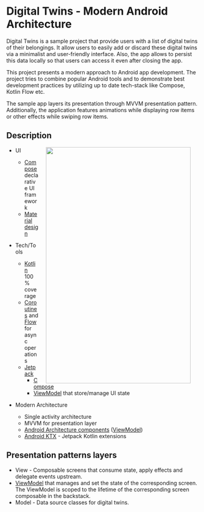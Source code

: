 # Digital Twins - Modern Android Architecture

Digital Twins is a sample project that provide users with a list of digital twins of their belongings.
It allow users to easily add or discard these digital twins via a minimalist and user-friendly interface. Also, the app allows to persist this data locally so that users can access it even after closing the app. 

This project presents a modern approach to Android app development. The project tries to combine popular Android tools and to demonstrate best development practices by utilizing up to date tech-stack like Compose, Kotlin Flow etc.

The sample app layers its presentation through MVVM presentation pattern. Additionally, the application features animations while displaying row items or other effects while swiping row items.

## Description

<img src="misc/demo_gif.gif" width="380" height="620" align="right" hspace="20">

* UI 
   * [Compose](https://developer.android.com/jetpack/compose) declarative UI framework
   * [Material design](https://material.io/design)

* Tech/Tools
    * [Kotlin](https://kotlinlang.org/) 100% coverage
    * [Coroutines](https://kotlinlang.org/docs/reference/coroutines-overview.html) and [Flow](https://developer.android.com/kotlin/flow) for async operations
    * [Jetpack](https://developer.android.com/jetpack)
        * [Compose](https://developer.android.com/jetpack/compose) 
        * [ViewModel](https://developer.android.com/topic/libraries/architecture/viewmodel) that store/manage UI state
    
* Modern Architecture
    * Single activity architecture
    * MVVM for presentation layer
    * [Android Architecture components](https://developer.android.com/topic/libraries/architecture) ([ViewModel](https://developer.android.com/topic/libraries/architecture/viewmodel))
    * [Android KTX](https://developer.android.com/kotlin/ktx) - Jetpack Kotlin extensions

## Presentation patterns layers
* View - Composable screens that consume state, apply effects and delegate events upstream.
* [ViewModel](https://developer.android.com/topic/libraries/architecture/viewmodel) that manages and set the state of the corresponding screen. The ViewModel is scoped to the lifetime of the corresponding screen composable in the backstack.
* Model - Data source classes for digital twins.
